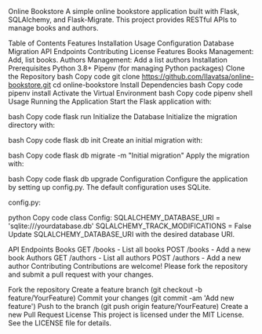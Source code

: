 Online Bookstore
A simple online bookstore application built with Flask, SQLAlchemy, and Flask-Migrate. This project provides RESTful APIs to manage books and authors.

Table of Contents
Features
Installation
Usage
Configuration
Database Migration
API Endpoints
Contributing
License
Features
Books Management: Add, list books.
Authors Management: Add a list authors
Installation
Prerequisites
Python 3.8+
Pipenv (for managing Python packages)
Clone the Repository
bash
Copy code
git clone https://github.com/Ilavatsa/online-bookstore.git
cd online-bookstore
Install Dependencies
bash
Copy code
pipenv install
Activate the Virtual Environment
bash
Copy code
pipenv shell
Usage
Running the Application
Start the Flask application with:

bash
Copy code
flask run
Initialize the Database
Initialize the migration directory with:

bash
Copy code
flask db init
Create an initial migration with:

bash
Copy code
flask db migrate -m "Initial migration"
Apply the migration with:

bash
Copy code
flask db upgrade
Configuration
Configure the application by setting up config.py. The default configuration uses SQLite.

config.py:

python
Copy code
class Config:
SQLALCHEMY_DATABASE_URI = 'sqlite:///yourdatabase.db'
SQLALCHEMY_TRACK_MODIFICATIONS = False
Update SQLALCHEMY_DATABASE_URI with the desired database URI.

API Endpoints
Books
GET /books - List all books
POST /books - Add a new book
Authors
GET /authors - List all authors
POST /authors - Add a new author
Contributing
Contributions are welcome! Please fork the repository and submit a pull request with your changes.

Fork the repository
Create a feature branch (git checkout -b feature/YourFeature)
Commit your changes (git commit -am 'Add new feature')
Push to the branch (git push origin feature/YourFeature)
Create a new Pull Request
License
This project is licensed under the MIT License. See the LICENSE file for details.

